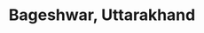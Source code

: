 ---
title: Bageshwar, Uttarakhand
url: /bageshwar-uttarakhand/
latitude: 29.829
longitude: 79.77
---